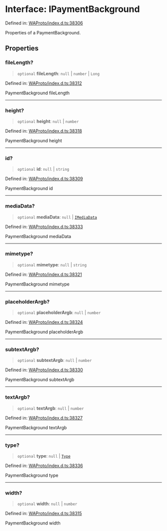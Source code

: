 # Interface: IPaymentBackground

Defined in: [WAProto/index.d.ts:38306](https://github.com/Fokusdotid/bail/blob/c270ba4454f95d50cec87a9d90b03360fac7058e/WAProto/index.d.ts#L38306)

Properties of a PaymentBackground.

## Properties

### fileLength?

> `optional` **fileLength**: `null` \| `number` \| `Long`

Defined in: [WAProto/index.d.ts:38312](https://github.com/Fokusdotid/bail/blob/c270ba4454f95d50cec87a9d90b03360fac7058e/WAProto/index.d.ts#L38312)

PaymentBackground fileLength

***

### height?

> `optional` **height**: `null` \| `number`

Defined in: [WAProto/index.d.ts:38318](https://github.com/Fokusdotid/bail/blob/c270ba4454f95d50cec87a9d90b03360fac7058e/WAProto/index.d.ts#L38318)

PaymentBackground height

***

### id?

> `optional` **id**: `null` \| `string`

Defined in: [WAProto/index.d.ts:38309](https://github.com/Fokusdotid/bail/blob/c270ba4454f95d50cec87a9d90b03360fac7058e/WAProto/index.d.ts#L38309)

PaymentBackground id

***

### mediaData?

> `optional` **mediaData**: `null` \| [`IMediaData`](../namespaces/PaymentBackground/interfaces/IMediaData.md)

Defined in: [WAProto/index.d.ts:38333](https://github.com/Fokusdotid/bail/blob/c270ba4454f95d50cec87a9d90b03360fac7058e/WAProto/index.d.ts#L38333)

PaymentBackground mediaData

***

### mimetype?

> `optional` **mimetype**: `null` \| `string`

Defined in: [WAProto/index.d.ts:38321](https://github.com/Fokusdotid/bail/blob/c270ba4454f95d50cec87a9d90b03360fac7058e/WAProto/index.d.ts#L38321)

PaymentBackground mimetype

***

### placeholderArgb?

> `optional` **placeholderArgb**: `null` \| `number`

Defined in: [WAProto/index.d.ts:38324](https://github.com/Fokusdotid/bail/blob/c270ba4454f95d50cec87a9d90b03360fac7058e/WAProto/index.d.ts#L38324)

PaymentBackground placeholderArgb

***

### subtextArgb?

> `optional` **subtextArgb**: `null` \| `number`

Defined in: [WAProto/index.d.ts:38330](https://github.com/Fokusdotid/bail/blob/c270ba4454f95d50cec87a9d90b03360fac7058e/WAProto/index.d.ts#L38330)

PaymentBackground subtextArgb

***

### textArgb?

> `optional` **textArgb**: `null` \| `number`

Defined in: [WAProto/index.d.ts:38327](https://github.com/Fokusdotid/bail/blob/c270ba4454f95d50cec87a9d90b03360fac7058e/WAProto/index.d.ts#L38327)

PaymentBackground textArgb

***

### type?

> `optional` **type**: `null` \| [`Type`](../namespaces/PaymentBackground/enumerations/Type.md)

Defined in: [WAProto/index.d.ts:38336](https://github.com/Fokusdotid/bail/blob/c270ba4454f95d50cec87a9d90b03360fac7058e/WAProto/index.d.ts#L38336)

PaymentBackground type

***

### width?

> `optional` **width**: `null` \| `number`

Defined in: [WAProto/index.d.ts:38315](https://github.com/Fokusdotid/bail/blob/c270ba4454f95d50cec87a9d90b03360fac7058e/WAProto/index.d.ts#L38315)

PaymentBackground width
